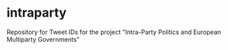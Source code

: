 # intraparty
Repository for Tweet IDs for the project "Intra-Party Politics and European Multiparty Governments"
